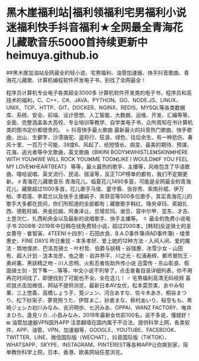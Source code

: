 # 黑木崖福利站|福利领福利宅男福利小说迷福利快手抖音福利★全网最全青海花儿藏歌音乐5000首持续更新中 heimuya.github.io
##黑木崖加油站全网最全的轻小说、宅男福利、油管加速器、快手抖音歌曲、青海花儿藏歌、计算机编程软件开发电子书，别找了全网最全！

程序员计算机专业电子各类超全3000多
计算机软件开发类的电子书，程序员和高技术的福利，C、C++、C#、JAVA、PYTHON、GO、NODE.JS、LINUX、UNIX、TCP、HTTP、GIT、DOCKER、NGINX、REDIS、MYSQL等各类数据库、系统、安全、前端、设计思想、人工智能、大数据、运维、开发、汇编等等，全面、完整涵盖各大高校、专业培训等教学、自学类电子书，众所周知在书计算机类的图书定价都很贵的。
♭
抖音快手最火歌曲
最新最火的抖音热门歌曲、快手歌曲，出山、生僻字、沙漠骆驼、盗将行、狂浪、绿色、往后余生、有一种悲伤、春风十里、一百万个可能、38度6、风起了、纸短情长、病变、最美的期待、预谋、花海、追光者等中文歌曲，英文歌曲《BIKINI BODY》《WHISTLE》《SKIN》《HERE WITH YOU》《WE WILL ROCK YOU》《ME TOO》《LIKE I WOULD》《IF YOU FEEL MY LOVE》《HEARTBEAT》 等等，最火最热的歌手、主播等，风格包含了华语歌曲、嘻哈说唱、英文流行、民谣、摇滚等，反正TOP榜单的都有，我们不定期更新。
♯
青海花儿藏歌音乐
青海花儿、临夏花儿1490多首，可能是全网最全的青海花儿，藏歌超过1000多首，花儿歌手马俊、童守蓉、张存秀、索南孙斌、伊万柏、李君莲、李君兰以及快手主播娟子、索菲亚等500多位歌手，其实青海花儿的歌手大多都在民间，你们所知道的全部都有；藏歌歌手韩红、降央卓玛、索姆扎西、德乾旺姆、央金拉姆、阿勇泽让、旦增尼玛、谢旦、容中尔甲、亚东、才吉、土登次仁、扎西和央金以及最新的说唱歌手、快手主播等。
♮
最全的免费小说电子书
2008年-2019年中日韩在线免费轻小说，超过2000本，[韩轻]反逆骑士的圣女篡夺 - 崔智寅、4TEEN(十四岁) - 石田衣良、B.A.D事件簿(BAD事件簿) - 绫里惠史、FINE DAYS 昨日重现 - 本多孝好、爱上她的12种方法 - 入间人间、爱的魔法 - 筑地俊彦、巴洛克骑士 - 叶村哲、伯爵与妖精 - 谷瑞惠、冰雪少女 - 山田有、超人计划 - 泷本龙彦、虫之歌 - 岩井恭平、川之光 - 松浦寿辉、都市冒险王 - 勇岭薰、黑妖精之吻 - 川人忠明、火影忍者佐助外传小说 迅雷传 - 东山彰良、假面骑士剑 - 宫下隼一...等等，中文小说不列举了，点击查看目录详细列表，你不用再花时间找了，即便找到了可能也不全，全在这儿！
♂
宅男福利高清无码视频
喜欢就点击加微信，网站不提供浏览，最新日本AV女优，松本菜奈実、あやみ旬果、三上悠亜、高橋しょう子、筧ジュン、河合あすな、佐々木あき、桐谷まつり、松下紗栄子、夢見照うた、伊賀まこ、紗倉まな、鈴村あいり、桜空もも、希崎ジェシカ初川みなみ、吉沢明歩、七沢みあ、OPPAI、WANZ FACTORY、唯井まひろ、逢見リカ...小島みなみ，2019年最新女优前100名，说不多说，懂就好！
₪
油管加速器VPN国外APP
注意翻墙在国内属于不合法，提供科学上网，各类软件、APP、油管、VPN、加速器等，GOOGLE、YOUTUBE、FACEBOOK、TWITTER、LINE、微信国际版（WECHAT）、抖音国际版（TIKTOK）、WHATSAPP、SKYPE、INSTAGRAM、PINTEREST等各种APP让你爽到家，简单教你科学上网，日本、香港、欧美网站任意浏览。
